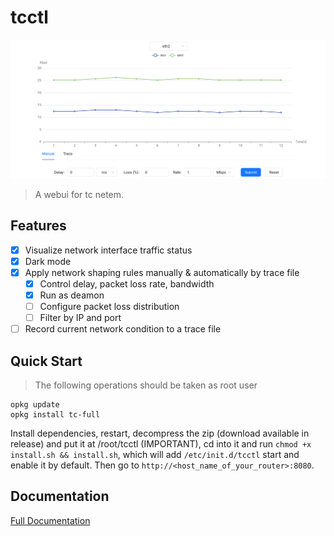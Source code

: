 # tcctl

![tcctl](./README.assets/tcctl.png)

> A webui for tc netem.

## Features

- [x] Visualize network interface traffic status
- [x] Dark mode
- [x] Apply network shaping rules manually & automatically by trace file
    - [x] Control delay, packet loss rate, bandwidth
    - [x] Run as deamon
    - [ ] Configure packet loss distribution
    - [ ] Filter by IP and port
- [ ] Record current network condition to a trace file

## Quick Start

> The following operations should be taken as root user

```
opkg update
opkg install tc-full
```

Install dependencies, restart, decompress the zip (download available in release) and put it at /root/tcctl (IMPORTANT),
cd into it and run `chmod +x install.sh && install.sh`, which will add `/etc/init.d/tcctl` start and enable it by default.
Then go to `http://<host_name_of_your_router>:8080`.

## Documentation

[Full Documentation](https://www.3drx.top/blog/gadgets/tcctl)
